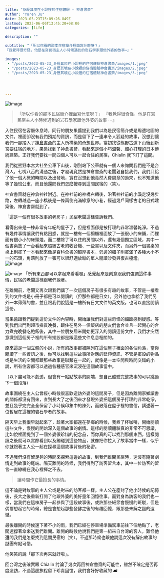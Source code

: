 ```yaml
---
title: "身歷其境在小說裡的住宿體驗 — 神倉書斎"
author: "Yuren Ju"
date: 2023-05-23T15:09:26.849Z
lastmod: 2023-06-06T13:45:20+08:00
categories: [life]

description: ""

subtitle: "「所以你看的那本民宿簡介裡面寫什麼呀？」
『我覺得很奇怪，他是在寫民宿主人小時候遇到的岩石學家跟他外婆的故事⋯』"

images:
 - "/posts/2023-05-23_身歷其境在小說裡的住宿體驗神倉書斎/images/1.jpeg"
 - "/posts/2023-05-23_身歷其境在小說裡的住宿體驗神倉書斎/images/2.jpeg"
 - "/posts/2023-05-23_身歷其境在小說裡的住宿體驗神倉書斎/images/3.jpeg"




---
```


![image](/posts/2023-05-23_身歷其境在小說裡的住宿體驗神倉書斎/images/1.jpeg#layoutTextWidth)

> 「所以你看的那本民宿簡介裡面寫什麼呀？」
> 『我覺得很奇怪，他是在寫民宿主人小時候遇到的岩石學家跟他外婆的故事 ⋯』

入住民宿在客廳休息時，同行的朋友果醬提到我們以為是民宿簡介或是周遭地圖的文件，裡面卻沒有我們預期的資訊，而是留下了一連串令人狐疑的故事，沒想到讓我們一腳踏入了[神倉書斎](https://www.kamikura-hideaway.art/)的主人所構築的奇想世界。當初找從熊野古道下山後到新宮要住宿的地方，果醬找到了神倉書斎，看起來是個小巧溫馨、細心打理的日本傳統建築。正好我們要找一間四個人可以一起合住的民宿，Chialin 就下訂了這間。

我們從熊野本宮大社坐公車下山後，剛到站下公車就有一個人來詢問我們是不是台灣人，七嘴八舌的溝通之後，才發現竟然是神倉書斎的老闆親自接我們，我們只給了他一個大概的時間以及出發地，實在沒想到他竟然大費周章的過來，也不知道他等了幾班公車，而且他還問我們怎麼搜尋到這間民宿的（笑）。

神倉書齋就在神倉神社附近。在神社前的神橋右轉後，沿著神社前的小溪走沒幾步路，左轉越過一座小橋後是一條兩側充滿綠意的小巷，經過幾戶同樣古老的日式建築後，神倉書齋就到了。

「這是一個有很多故事的老房子」民宿老闆這樣告訴我們。

看得出來是一棟非常有年紀的屋子了，但是裡面卻是被打理的非常溫馨乾淨。不過有幾件事情讓我們有點困惑，就是一樓有一個櫥櫃裡面放了一張很小的床鋪，而裡面有個小小的床頭燈。而二樓除了可以住的房間以外，還有幾個獨立區域，其中一個書桌放了一台看起來超級古老的收音機、一些書以及文件夾，而另外一個書桌的桌上則擺了一本看起來像是百科全書的超厚書本，旁邊的櫃子則擺滿了各種大小不一的石頭，角落則放了一張可以很舒適放鬆的單人閱讀沙發與復古檯燈。
![image](/posts/2023-05-23_身歷其境在小說裡的住宿體驗神倉書斎/images/2.jpeg#layoutTextWidth)

![image](/posts/2023-05-23_身歷其境在小說裡的住宿體驗神倉書斎/images/3.jpeg#layoutTextWidth)
「所有東西都可以拿起來看看喔」感覺起來是刻意跟我們強調這件事情，民宿的老闆這樣跟我們說著。

在離開前，老闆又再次跟我們講了一次這個房子有很多有趣的故事，不管是一樓看到的文件或是小冊子都是可以閱讀的（但那些都是日文），另外他也拿給了我們另外一本薄薄的書，並且跟我們說這是一樓所有日文文件的英文版，也可以直接閱讀這份。

當果醬跟我們提到這份文件的內容時，開始讓我們對這些奇怪的細節感到疑惑。等到我們出門到超市採買晚餐，跟住在另外一個飯店的朋友們會合並且一起開心的合力煮完晚餐吃飽飯後，其中一位朋友居米開始更深入的閱讀這份文件，我們才突然意識到這個房子裡的所有擺設都是跟這些文件息息相關的。

原來這是一個立體的小說，所有的故事都被陳列在這個屋子裡面的各個角落，當你閱讀了一些資訊之後，你可以找到這些故事所對應的延伸資訊，不管是擺設的物品或是生活的空間都跟那些故事是聯繫在一起的，就像是一本空間與時間交錯的小說，所有住客都可以透過各種感官來沉浸在這個故事當中。

（以下盡可能不劇透，但會有一點點故事的開端，想自己體驗完整故事的可以跳過下一個段落）

故事圍繞在主人公曾經小時候很喜歡造訪外婆的這間房子，但是因為離開家鄉讀書的關係都沒有回來，直到長大了之後回來才發現外婆把這個房子打理的非常乾淨，並且幾乎完完全全保留了小時候印象中的陳列，而散落在屋子裡的書信，講述著一位暫居在這裡的岩石學者的故事。

隔天早上我很早就起來了，趁著大家都還在夢鄉的時候，我煮了杯咖啡，開始閱讀這些文件，慢慢的開始深入這個故事的劇情。這樣的閱讀體驗真的非常不可思議，比如說裡面提到了一個外婆很珍惜的紀念品，而你真的可以找到那個東西，這樣閱讀之後就可以實際看到以及觸碰到這些物品，就像把你拉入了故事當中一樣，似乎你就跟著主人公一起在探尋這個故事背後的秘密。

不過我們沒有留足夠的時間來探索這邊的故事，到我們離開民宿時，還沒有隨著劇情走到故事的尾端。隔天離開的時候，我們得到了訪客留言本，其中一位訪客的留言一直繚繞在我心裡揮之不去。

> 讓時間作它最擅長的事情。

這不論是對故事的主人公或是對來的訪客都一樣。主人公在塵封了他小時候的記憶後，長大之後重新打開了他跟外婆的美好童年回憶往事。而對身為訪客的我們也一樣，當我們在這棟房子一起參與了這段故事後，或許那些細節會慢慢的斑駁，但是偶爾想起它的時候，總是會想起那些發酵之後的有趣回憶，跟那些未解之謎的遺憾。

最後離開的時候還下著不小的雨，我們已經在停車場準備駕車前往下個地點了，老闆還撐著傘來送我們離開。離開的時候他說我們是第一組來自台灣的客人，難怪他還問我們是怎麼找到這間民宿的（笑）。不過那時候也跟他說這次沒有解出故事的謎團有點可惜。

他笑笑的說「那下次再來就好啦」。

回台灣之後確實跟 Chialin 討論了幾次再回神倉書齋的可能性，雖然不確定是否再度造訪，不過這趟旅程留下珍貴回憶，我們會好好收藏的 🛋️
